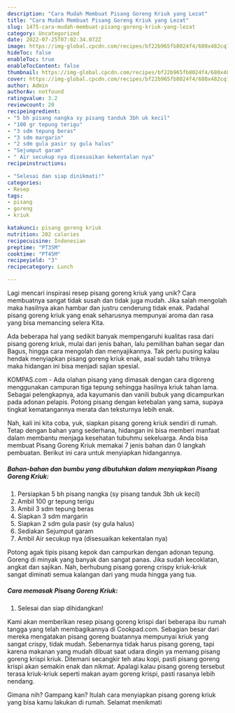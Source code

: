 ```yaml
---
description: "Cara Mudah Membuat Pisang Goreng Kriuk yang Lezat"
title: "Cara Mudah Membuat Pisang Goreng Kriuk yang Lezat"
slug: 1475-cara-mudah-membuat-pisang-goreng-kriuk-yang-lezat
category: Uncategorized
date: 2022-07-25T07:02:34.072Z
image: https://img-global.cpcdn.com/recipes/bf22b965fb8024f4/680x482cq70/pisang-goreng-kriuk-foto-resep-utama.jpg
hideToc: false
enableToc: true
enableTocContent: false
thumbnail: https://img-global.cpcdn.com/recipes/bf22b965fb8024f4/680x482cq70/pisang-goreng-kriuk-foto-resep-utama.jpg
cover: https://img-global.cpcdn.com/recipes/bf22b965fb8024f4/680x482cq70/pisang-goreng-kriuk-foto-resep-utama.jpg
author: Admin
authorAv: notfound
ratingvalue: 3.2
reviewcount: 20
recipeingredient:
- "5 bh pisang nangka sy pisang tanduk 3bh uk kecil"
- "100 gr tepung terigu"
- "3 sdm tepung beras"
- "3 sdm margarin"
- "2 sdm gula pasir sy gula halus"
- "Sejumput garam"
- " Air secukup nya disesuaikan kekentalan nya"
recipeinstructions:

- "Selesai dan siap dinikmati!"
categories:
- Resep
tags:
- pisang
- goreng
- kriuk

katakunci: pisang goreng kriuk 
nutrition: 202 calories
recipecuisine: Indonesian
preptime: "PT35M"
cooktime: "PT45M"
recipeyield: "3"
recipecategory: Lunch

---
```





Lagi mencari inspirasi resep pisang goreng kriuk yang unik? Cara membuatnya sangat tidak susah dan tidak juga mudah. Jika salah mengolah maka hasilnya akan hambar dan justru cenderung tidak enak. Padahal pisang goreng kriuk yang enak seharusnya mempunyai aroma dan rasa yang bisa memancing selera Kita.





Ada beberapa hal yang sedikit banyak mempengaruhi kualitas rasa dari pisang goreng kriuk, mulai dari jenis bahan, lalu pemilihan bahan segar dan Bagus, hingga cara mengolah dan menyajikannya. Tak perlu pusing kalau hendak menyiapkan pisang goreng kriuk enak,      asal sudah tahu triknya maka hidangan ini bisa menjadi sajian spesial.














KOMPAS.com - Ada olahan pisang yang dimasak dengan cara digoreng menggunakan campuran tiga tepung sehingga hasilnya kriuk tahan lama. Sebagai pelengkapnya, ada kayumanis dan vanili bubuk yang dicampurkan pada adonan pelapis. Potong pisang dengan ketebalan yang sama, supaya tingkat kematangannya merata dan teksturnya lebih enak.






Nah, kali ini kita coba, yuk, siapkan pisang goreng kriuk sendiri di rumah. Tetap dengan bahan yang sederhana, hidangan ini bisa memberi manfaat dalam membantu menjaga kesehatan tubuhmu sekeluarga. Anda bisa membuat Pisang Goreng Kriuk memakai 7 jenis bahan dan 0 langkah pembuatan. Berikut ini cara untuk menyiapkan hidangannya.

<!--inarticleads1-->

##### Bahan-bahan dan bumbu yang dibutuhkan dalam menyiapkan Pisang Goreng Kriuk:

1. Persiapkan 5 bh pisang nangka (sy pisang tanduk 3bh uk kecil)
1. Ambil 100 gr tepung terigu
1. Ambil 3 sdm tepung beras
1. Siapkan 3 sdm margarin
1. Siapkan 2 sdm gula pasir (sy gula halus)
1. Sediakan Sejumput garam
1. Ambil  Air secukup nya (disesuaikan kekentalan nya)


Potong agak tipis pisang kepok dan campurkan dengan adonan tepung. Goreng di minyak yang banyak dan sangat panas. Jika sudah kecoklatan, angkat dan sajikan. Nah, berhubung pisang goreng crispy kriuk-kriuk sangat diminati semua kalangan dari yang muda hingga yang tua. 

<!--inarticleads2-->

##### Cara memasak Pisang Goreng Kriuk:


1. Selesai dan siap dihidangkan!

Kami akan memberikan resep pisang goreng krispi dari beberapa ibu rumah tangga yang telah membagikannya di Cookpad.com. Sebagian besar dari mereka mengatakan pisang goreng buatannya mempunyai kriuk yang sangat crispy, tidak mudah. Sebenarnya tidak harus pisang goreng, tapi karena makanan yang mudah dibuat saat udara dingin ya memang pisang goreng krispi kriuk. Ditemani secangkir teh atau kopi, pasti pisang goreng krispi akan semakin enak dan nikmat. Apalagi kalau pisang goreng tersebut terasa kriuk-kriuk seperti makan ayam goreng krispi, pasti rasanya lebih nendang. 

Gimana nih? Gampang kan? Itulah cara menyiapkan pisang goreng kriuk yang bisa kamu lakukan di rumah. Selamat menikmati
